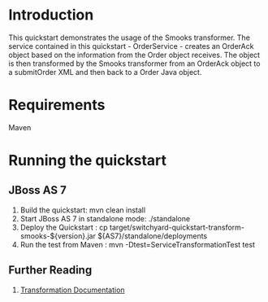 Introduction
============
This quickstart demonstrates the usage of the Smooks transformer.    The service contained in this quickstart - OrderService - creates 
an OrderAck object based on the information from the Order object receives.  The object is then transformed by the Smooks transformer from an OrderAck object to a submitOrder XML and then back to a Order Java object.     


Requirements
============
Maven


Running the quickstart
======================

JBoss AS 7
----------
1. Build the quickstart:
    mvn clean install
2. Start JBoss AS 7 in standalone mode:
    ./standalone
3. Deploy the Quickstart : 
    cp target/switchyard-quickstart-transform-smooks-${version}.jar ${AS7}/standalone/deployments
4. Run the test from Maven :
    mvn -Dtest=ServiceTransformationTest test

## Further Reading

1. [Transformation Documentation](https://docs.jboss.org/author/display/SWITCHYARD/Transformation)

